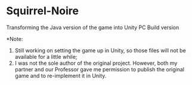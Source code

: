 # Squirrel-Noire
Transforming the Java version of the game into Unity PC Build version

*Note: 
1) Still working on setting the game up in Unity, so those files will not be available for a little while;
2) I was not the sole author of the original project. However, both my partner and our Professor gave me permission to publish the original game and to re-implement it in Unity.
